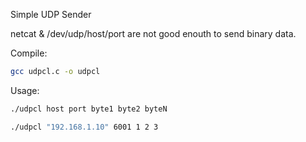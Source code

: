 Simple UDP Sender

netcat & /dev/udp/host/port are not good enouth to send binary data.

Compile:
```bash
gcc udpcl.c -o udpcl
```

Usage:
```bash
./udpcl host port byte1 byte2 byteN

./udpcl "192.168.1.10" 6001 1 2 3
```
